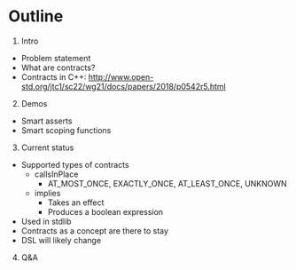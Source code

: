 Outline
=======

1. Intro
  - Problem statement
  - What are contracts?
  - Contracts in C++: http://www.open-std.org/jtc1/sc22/wg21/docs/papers/2018/p0542r5.html
2. Demos
  - Smart asserts
  - Smart scoping functions
3. Current status
  - Supported types of contracts
    - callsInPlace
      - AT_MOST_ONCE, EXACTLY_ONCE, AT_LEAST_ONCE, UNKNOWN
    - implies
      - Takes an effect
      - Produces a boolean expression
  - Used in stdlib
  - Contracts as a concept are there to stay
  - DSL will likely change
4. Q&A
